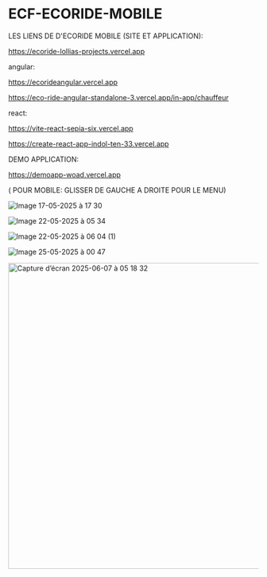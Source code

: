 # ECF-ECORIDE-MOBILE


LES LIENS DE D'ECORIDE MOBILE (SITE ET APPLICATION):



https://ecoride-lollias-projects.vercel.app


angular:

https://ecorideangular.vercel.app


https://eco-ride-angular-standalone-3.vercel.app/in-app/chauffeur     

react:

https://vite-react-sepia-six.vercel.app

https://create-react-app-indol-ten-33.vercel.app


DEMO APPLICATION:


https://demoapp-woad.vercel.app


( POUR MOBILE: GLISSER DE GAUCHE A DROITE POUR LE MENU)

![Image 17-05-2025 à 17 30](https://github.com/user-attachments/assets/bc6cf9be-401e-44d5-b7bf-e72eff0066ee)



![Image 22-05-2025 à 05 34](https://github.com/user-attachments/assets/737b715f-d0b2-4818-86aa-5a89d7acbb88)




![Image 22-05-2025 à 06 04 (1)](https://github.com/user-attachments/assets/c6ef463a-e80e-404d-a57f-29c2871dc459)


![Image 25-05-2025 à 00 47](https://github.com/user-attachments/assets/de9a2d65-bab8-4277-bb05-86ae3a690b54)


<img width="615" alt="Capture d’écran 2025-06-07 à 05 18 32" src="https://github.com/user-attachments/assets/16801c97-689b-45c0-a339-33e450e57b23" />
